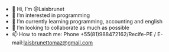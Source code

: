 - 👋 Hi, I’m @Laisbrunet
- 👀 I’m interested in  programming
- 🌱 I’m currently learning programming, accounting and english
- 💞️ I’m looking to collaborate as much as possible
- 📫 How to reach me: Phone +55(81)988472162/Recife-PE / E-mail:laisbrunettomaz@gmail.com

<!---
